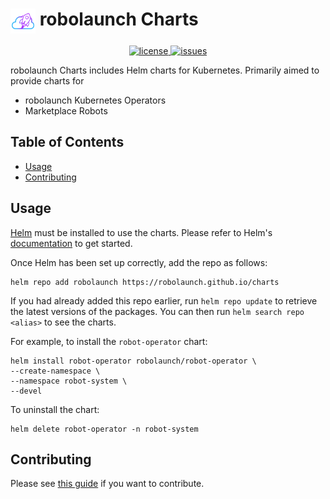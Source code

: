 # <img src="https://raw.githubusercontent.com/robolaunch/trademark/main/logos/svg/rocket.svg" width="40" height="40" align="top"> robolaunch Charts

<div align="center">
  <p align="center">
    <a href="https://github.com/robolaunch/charts/blob/main/LICENSE">
      <img src="https://img.shields.io/github/license/robolaunch/charts" alt="license">
    </a>
    <a href="https://github.com/robolaunch/charts/issues">
      <img src="https://img.shields.io/github/issues/robolaunch/charts" alt="issues">
    </a>
  </p>
</div>

robolaunch Charts includes Helm charts for Kubernetes. Primarily aimed to provide charts for
- robolaunch Kubernetes Operators
- Marketplace Robots

## Table of Contents

- [Usage](#usage)
- [Contributing](#contributing)

## Usage

[Helm](https://helm.sh) must be installed to use the charts.  Please refer to
Helm's [documentation](https://helm.sh/docs) to get started.

Once Helm has been set up correctly, add the repo as follows:

```
helm repo add robolaunch https://robolaunch.github.io/charts
```

If you had already added this repo earlier, run `helm repo update` to retrieve
the latest versions of the packages.  You can then run `helm search repo <alias>` to see the charts.

For example, to install the `robot-operator` chart:

```
helm install robot-operator robolaunch/robot-operator \
--create-namespace \
--namespace robot-system \
--devel
```

To uninstall the chart:

```
helm delete robot-operator -n robot-system
```

## Contributing

Please see [this guide](./CONTRIBUTING.md) if you want to contribute.
